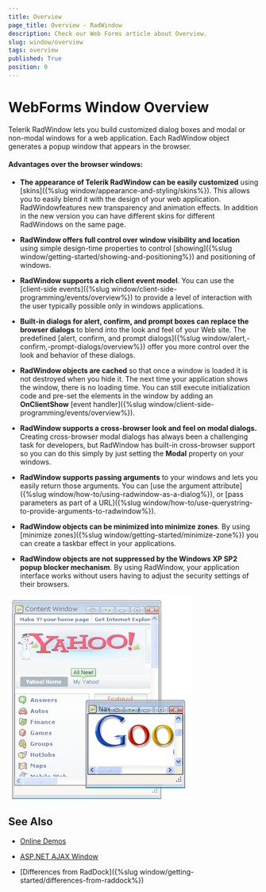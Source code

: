 ```yaml
---
title: Overview
page_title: Overview - RadWindow
description: Check our Web Forms article about Overview.
slug: window/overview
tags: overview
published: True
position: 0
---
```


# WebForms Window Overview

Telerik RadWindow lets you build customized dialog boxes and modal or non-modal windows for a web application. Each RadWindow object generates a popup window that appears in the browser. 


#### Advantages over the browser windows:

* **The appearance of Telerik RadWindow can be easily customized** using [skins]({%slug window/appearance-and-styling/skins%}). This allows you to easily blend it with the design of your web application. RadWindowfeatures new transparency and animation effects. In addition in the new version you can have different skins for different RadWindows on the same page.

* **RadWindow offers full control over window visibility and location** using simple design-time properties to control [showing]({%slug window/getting-started/showing-and-positioning%}) and positioning of windows.

* **RadWindow supports a rich client event model**. You can use the [client-side events]({%slug window/client-side-programming/events/overview%}) to provide a level of interaction with the user typically possible only in windows applications.

* **Built-in dialogs for alert, confirm, and prompt boxes can replace the browser dialogs** to blend into the look and feel of your Web site. The predefined [alert, confirm, and prompt dialogs]({%slug window/alert,-confirm,-prompt-dialogs/overview%}) offer you more control over the look and behavior of these dialogs.

* **RadWindow objects are cached** so that once a window is loaded it is not destroyed when you hide it. The next time your application shows the window, there is no loading time. You can still execute initialization code and pre-set the elements in the window by adding an **OnClientShow** [event handler]({%slug window/client-side-programming/events/overview%}).

* **RadWindow supports a cross-browser look and feel on modal dialogs.** Creating cross-browser modal dialogs has always been a challenging task for developers, but RadWindow has built-in cross-browser support so you can do this simply by just setting the **Modal** property on your windows.

* **RadWindow supports passing arguments** to your windows and lets you easily return those arguments. You can [use the argument attribute]({%slug window/how-to/using-radwindow-as-a-dialog%}), or [pass parameters as part of a URL]({%slug window/how-to/use-querystring-to-provide-arguments-to-radwindow%}).

* **RadWindow objects can be minimized into minimize zones**. By using [minimize zones]({%slug window/getting-started/minimize-zone%}) you can create a taskbar effect in your applications.

* **RadWindow objects are not suppressed by the Windows XP SP2 popup blocker mechanism**. By using RadWindow, your application interface works without users having to adjust the security settings of their browsers.

![](images/window-vistawindows.png)

## See Also

 * [Online Demos](https://demos.telerik.com/aspnet-ajax/window/examples/overview/defaultcs.aspx)
 
 * [ASP.NET AJAX Window](https://www.telerik.com/products/aspnet-ajax/window.aspx)

 * [Differences from RadDock]({%slug window/getting-started/differences-from-raddock%})

